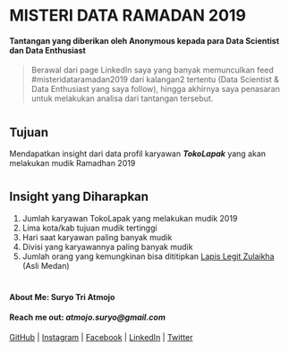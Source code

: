 # MISTERI DATA RAMADAN 2019

#### Tantangan yang diberikan oleh Anonymous kepada para Data Scientist dan Data Enthusiast

>Berawal dari page LinkedIn saya yang banyak memunculkan feed #misteridataramadan2019 dari kalangan2 tertentu (Data Scientist & Data Enthusiast yang saya follow), hingga akhirnya saya penasaran untuk melakukan analisa dari tantangan tersebut.

#

## Tujuan

Mendapatkan insight dari data profil karyawan *__TokoLapak__* yang akan melakukan mudik Ramadhan 2019

#

## Insight yang Diharapkan

1. Jumlah karyawan TokoLapak yang melakukan mudik 2019
2. Lima kota/kab tujuan mudik tertinggi
3. Hari saat karyawan paling banyak mudik
4. Divisi yang karyawannya paling banyak mudik
5. Jumlah orang yang kemungkinan bisa dititipkan [Lapis Legit Zulaikha](http://www.bogasari.com/en/success-story/lapis-lagit-zulaikha-hobi-di-masa-muda-raih-sukses-di-usia-tua) (Asli Medan)

#
#### About Me: Suryo Tri Atmojo
#### Reach me out: _atmojo.suryo@gmail.com_

[GitHub](https://github.com/suryotriatmojo)
|
[Instagram](https://www.instagram.com/suryotriatmojo/)
|
[Facebook](https://www.facebook.com/suryo.t.atmojo)
|
[LinkedIn](https://www.linkedin.com/in/suryo-tri-atmojo-3ab69a85/)
|
[Twitter](https://twitter.com/suryota)